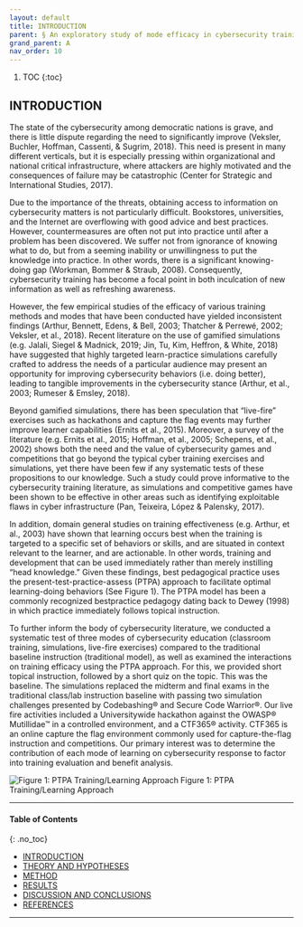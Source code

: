 ```yaml
---
layout: default
title: INTRODUCTION
parent: § An exploratory study of mode efficacy in cybersecurity training
grand_parent: A 
nav_order: 10 
---
```

<style>
.dont-break-out {
  /* These are technically the same, but use both */
  overflow-wrap: break-word;
  word-wrap: break-word;

     -ms-word-break: break-all;
  /* This is the dangerous one in WebKit, as it breaks things wherever */
  word-break: break-all;
  /* Instead use this non-standard one: */
  word-break: break-word;
}

.youtube-container {
    position: relative;
    width: 100%;
    height: 0;
    padding-bottom: 56.25%;
}
.youtube-video {
    position: absolute;
    top: 0;
    left: 0;
    width: 100%;
    height: 100%;
}

</style>

<div class="dont-break-out" markdown="1">

1. TOC
{:toc}

## INTRODUCTION
The state of the cybersecurity among democratic nations is grave, and there is little dispute regarding the need to significantly improve (Veksler, Buchler, Hoffman, Cassenti, & Sugrim, 2018). This need is present in many different verticals, but it is especially pressing within organizational and national critical infrastructure, where attackers are highly motivated and the consequences of failure may be catastrophic (Center for Strategic and International Studies, 2017).

Due to the importance of the threats, obtaining access to information on cybersecurity matters is not particularly difficult. Bookstores, universities, and the Internet are overflowing with good advice and best practices. However, countermeasures are often not put into practice until after a problem has been discovered. We suffer not from ignorance of knowing what to do, but from a seeming inability or unwillingness to put the knowledge into practice. In other words, there is a significant knowing-doing gap (Workman, Bommer & Straub, 2008). Consequently, cybersecurity training has become a focal point in both inculcation of new information as well as refreshing awareness.

However, the few empirical studies of the efficacy of various training methods and modes that have been conducted have yielded inconsistent findings (Arthur, Bennett, Edens, & Bell, 2003; Thatcher & Perrewé, 2002; Veksler, et al., 2018). Recent literature on the use of gamified simulations (e.g. Jalali, Siegel & Madnick, 2019; Jin, Tu, Kim, Heffron, & White, 2018) have suggested that highly targeted learn-practice simulations carefully crafted to address the needs of a particular audience may present an opportunity for improving cybersecurity behaviors (i.e. doing better), leading to tangible improvements in the cybersecurity stance (Arthur, et al., 2003; Rumeser & Emsley, 2018).

Beyond gamified simulations, there has been speculation that “live-fire” exercises such as hackathons and capture the flag events may further improve learner capabilities (Ernits et al., 2015). Moreover, a survey of the literature (e.g. Ernits et al., 2015; Hoffman, et al., 2005; Schepens, et al., 2002) shows both the need and the value of cybersecurity games and competitions that go beyond the typical cyber training exercises and simulations, yet there have been few if any systematic tests of these propositions to our knowledge. Such a study could prove informative to the cybersecurity training literature, as simulations and competitive games have been shown to be effective in other areas such as identifying exploitable flaws in cyber infrastructure (Pan, Teixeira, López & Palensky, 2017).

In addition, domain general studies on training effectiveness (e.g. Arthur, et al., 2003) have shown that learning occurs best when the training is targeted to a specific set of behaviors or skills, and are situated in context relevant to the learner, and are actionable. In other words, training and development that can be used immediately rather than merely instilling “head knowledge.” Given these findings, best pedagogical practice uses the present-test-practice-assess (PTPA) approach to facilitate optimal learning-doing behaviors (See Figure 1). The PTPA model has been a commonly recognized bestpractice pedagogy dating back to Dewey (1998) in which practice immediately follows topical instruction.

To further inform the body of cybersecurity literature, we conducted a systematic test of three modes of cybersecurity education (classroom training, simulations, live-fire exercises) compared to the traditional baseline instruction (traditional model), as well as examined the interactions on training efficacy using the PTPA approach. For this, we provided short topical instruction, followed by a short quiz on the topic. This was the baseline. The simulations replaced the midterm and final exams in the traditional class/lab instruction baseline with passing two simulation challenges presented by Codebashing® and Secure Code Warrior®. Our live fire activities included a Universitywide hackathon against the OWASP® Mutillidae™ in a controlled environment, and a CTF365® activity. CTF365 is an online capture the flag environment commonly used for capture-the-flag instruction and competitions. Our primary interest was to determine the contribution of each mode of learning on cybersecurity response to factor into training evaluation and benefit analysis.


![Figure 1: PTPA Training/Learning Approach](https://statics.bsafes.com/images/papers/An-exploratory-study-of-mode-efficacy-in-cybersecurity-training-fig-1.png)
Figure 1: PTPA Training/Learning Approach

***

#### Table of Contents
{: .no_toc}

<ul><li> <a href="/docs/A/An-exploratory-study-of-mode-efficacy-in-cybersecurity-training-1/">INTRODUCTION</a></li><li> <a href="/docs/A/An-exploratory-study-of-mode-efficacy-in-cybersecurity-training-2/">THEORY AND HYPOTHESES</a></li><li> <a href="/docs/A/An-exploratory-study-of-mode-efficacy-in-cybersecurity-training-3/">METHOD</a></li><li> <a href="/docs/A/An-exploratory-study-of-mode-efficacy-in-cybersecurity-training-4/">RESULTS</a></li><li> <a href="/docs/A/An-exploratory-study-of-mode-efficacy-in-cybersecurity-training-5/">DISCUSSION AND CONCLUSIONS</a></li><li> <a href="/docs/A/An-exploratory-study-of-mode-efficacy-in-cybersecurity-training-6/">REFERENCES</a></li></ul>

***

</div>
